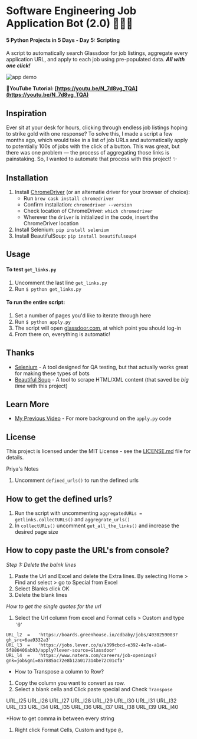 # Software Engineering Job Application Bot (2.0) 👩🏾‍💻
#### 5 Python Projects in 5 Days - Day 5: Scripting

A script to automatically search Glassdoor for job listings, aggregate every application URL, and apply to each job using pre-populated data. ***All with one click!***

![app demo](demo.gif)

**📸YouTube Tutorial: [https://youtu.be/N_7d8vg_TQA](https://youtu.be/N_7d8vg_TQA)**

## Inspiration
Ever sit at your desk for hours, clicking through endless job listings hoping to strike gold with one response? To solve this, I made a script a few months ago, which would take in a list of job URLs and automatically apply to potentially 100s of jobs with the click of a button. This was great, but there was one problem — the process of aggregating those links is painstaking. So, I wanted to automate that process with this project! ✨

## Installation
1. Install [ChromeDriver](https://sites.google.com/a/chromium.org/chromedriver/) (or an alternatie driver for your browser of choice):
   * Run `brew cask install chromedriver`
   * Confirm installation: `chromedriver --version`
   * Check location of ChromeDriver: `which chromedriver`
   * Wherever the `driver` is initialized in the code, insert the ChromeDriver location
2. Install Selenium: `pip install selenium`
3. Install BeautifulSoup: `pip install beautifulsoup4`

## Usage
#### To test `get_links.py`
1. Uncomment the last line `get_links.py`
2. Run `$ python get_links.py`

#### To run the entire script:
1. Set a number of pages you'd like to iterate through here
2. Run `$ python apply.py`
3. The script will open [glassdoor.com](https://www.glassdoor.com/index.htm), at which point you should log-in
4. From there on, everything is automatic!


## Thanks

* [Selenium](https://selenium-python.readthedocs.io/) - A tool designed for QA testing, but that actually works great for making these types of bots
* [Beautiful Soup](https://www.crummy.com/software/BeautifulSoup/doc) - A tool to scrape HTML/XML content (that saved be *big time* with this project)

## Learn More

* [My Previous Video](https://www.youtube.com/watch?v=nRmrEC5WnzY) - For more background on the `apply.py` code

## License

This project is licensed under the MIT License - see the [LICENSE.md](https://github.com/harshibar/5-python-projects/blob/master/LICENSE) file for details.

Priya's Notes
1. Uncomment `defined_urls()` to run the defined urls

## How to get the defined urls?

1. Run the script with uncommenting `aggregatedURLs = getlinks.collectURLs()` and `aggregrate_urls()` 
2.  In `collectURLs()` uncomment `get_all_the_links()` and increase the desired page size

## How to copy paste the URL's from console?
*Step 1: Delete the balnk lines*
1. Paste the Url and Excel and delete the Extra lines. By selecting Home > Find and select > go to Special from Excel 
2. Select Blanks click OK
3. Delete the blank lines

*How to get the single quotes for the url*
1. Select the Url column from excel and Format cells > Custom and type `'@'`

```
URL_l2	=	'https://boards.greenhouse.io/cdbaby/jobs/4030259003?gh_src=6aa9332a3'
URL_l3	=	'https://jobs.lever.co/u/a399cbcd-e392-4e7e-a1a6-5f880406ab93/apply?lever-source=Glassdoor'
URL_l4	=	'https://www.natera.com/careers/job-openings?gnk=job&gni=8a7885ac72e8b12a017314be72c01cfa'
```

* How to Transpose a column to Row?
1. Copy the column you want to convert as row. 
2. Select a blank cella and Click paste special and Check `Transpose`

URL_l25	URL_l26	URL_l27	URL_l28	URL_l29	URL_l30	URL_l31	URL_l32	URL_l33	URL_l34	URL_l35	URL_l36	URL_l37	URL_l38	URL_l39	URL_l40

*How to get comma in between every string
1. Right click Format Cells, Custom and type `@,`
